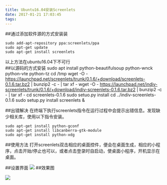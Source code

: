 ```yaml
---
title: Ubuntu16.04安装Screenlets
date: 2017-01-21 17:03:45
tags:
---
```



##通过添加软件源的方式安装装

    sudo add-apt-repository ppa:screenlets/ppa
    sudo apt-get update
    sudo apt-get install screenlets
以上方法在ubuntu16.04下不可行  
##以源码的方式安装
    sudo apt install python-beautifulsoup python-wnck python-vte python-tz
    cd /tmp
    wget -O - https://launchpad.net/screenlets/trunk/0.1.6/+download/screenlets-0.1.6.tar.bz2 | bunzip2 -c - | tar xf -
    wget -O - https://launchpad.net/indiv-screenlets/trunk/0.1.6/+download/indiv-screenlets-0.1.6.tar.bz2 | bunzip2 -c - | tar xf -
    cd screenlets-0.1.6
    sudo setuo.py install
    cd ../indiv-screenlets-0.1.6
    sudo setup.py install
    screenlets &
    
##出错解决
在终端下执行screenlets指令在运行过程中会提示出错信息。发现缺少相关库，使用以下指令安装。

	sudo apt-get install python-gconf
    sudo apt-get install libcanberra-gtk-module
    sudo apt-get install python-xdg

##使用方法
打开screenlets双击相应的桌面控件，便会在桌面生成，相应的小程序，点击开始/停止也可以，或者点击登录时自启动，使桌面小程序，开机显示在桌面。

##设置界面
![](http://ohjvpki1b.bkt.clouddn.com/Screenlets1.png)
##效果图

![](http://ohjvpki1b.bkt.clouddn.com/Screenlets2.png)